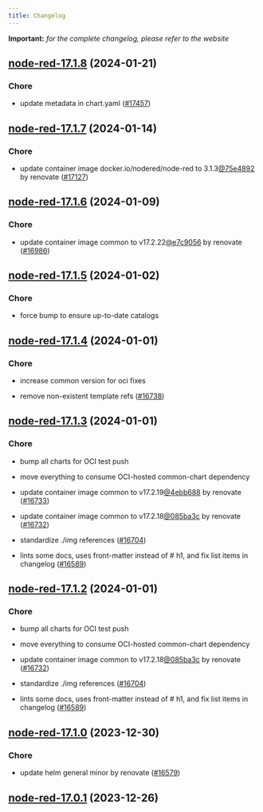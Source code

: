 ```yaml
---
title: Changelog
---
```


**Important:**
*for the complete changelog, please refer to the website*



## [node-red-17.1.8](https://github.com/truecharts/charts/compare/node-red-17.1.7...node-red-17.1.8) (2024-01-21)

### Chore



- update metadata in chart.yaml ([#17457](https://github.com/truecharts/charts/issues/17457))


## [node-red-17.1.7](https://github.com/truecharts/charts/compare/node-red-17.1.6...node-red-17.1.7) (2024-01-14)

### Chore



- update container image docker.io/nodered/node-red to 3.1.3[@75e4892](https://github.com/75e4892) by renovate ([#17127](https://github.com/truecharts/charts/issues/17127))




## [node-red-17.1.6](https://github.com/truecharts/charts/compare/node-red-17.1.5...node-red-17.1.6) (2024-01-09)

### Chore



- update container image common to v17.2.22[@e7c9056](https://github.com/e7c9056) by renovate ([#16986](https://github.com/truecharts/charts/issues/16986))


## [node-red-17.1.5](https://github.com/truecharts/charts/compare/node-red-17.1.4...node-red-17.1.5) (2024-01-02)

### Chore



- force bump to ensure up-to-date catalogs


## [node-red-17.1.4](https://github.com/truecharts/charts/compare/node-red-17.1.3...node-red-17.1.4) (2024-01-01)

### Chore



- increase common version for oci fixes

- remove non-existent template refs ([#16738](https://github.com/truecharts/charts/issues/16738))


## [node-red-17.1.3](https://github.com/truecharts/charts/compare/node-red-17.1.0...node-red-17.1.3) (2024-01-01)

### Chore



- bump all charts for OCI test push

- move everything to consume OCI-hosted common-chart dependency

- update container image common to v17.2.19[@4ebb688](https://github.com/4ebb688) by renovate ([#16733](https://github.com/truecharts/charts/issues/16733))

- update container image common to v17.2.18[@085ba3c](https://github.com/085ba3c) by renovate ([#16732](https://github.com/truecharts/charts/issues/16732))

- standardize ./img references ([#16704](https://github.com/truecharts/charts/issues/16704))

- lints some docs, uses front-matter instead of # h1, and fix list items in changelog ([#16589](https://github.com/truecharts/charts/issues/16589))


## [node-red-17.1.2](https://github.com/truecharts/charts/compare/node-red-17.1.0...node-red-17.1.2) (2024-01-01)

### Chore



- bump all charts for OCI test push

- move everything to consume OCI-hosted common-chart dependency

- update container image common to v17.2.18[@085ba3c](https://github.com/085ba3c) by renovate ([#16732](https://github.com/truecharts/charts/issues/16732))

- standardize ./img references ([#16704](https://github.com/truecharts/charts/issues/16704))

- lints some docs, uses front-matter instead of # h1, and fix list items in changelog ([#16589](https://github.com/truecharts/charts/issues/16589))
## [node-red-17.1.0](https://github.com/truecharts/charts/compare/node-red-17.0.1...node-red-17.1.0) (2023-12-30)

### Chore

- update helm general minor by renovate ([#16579](https://github.com/truecharts/charts/issues/16579))

## [node-red-17.0.1](https://github.com/truecharts/charts/compare/node-red-17.0.0...node-red-17.0.1) (2023-12-26)
